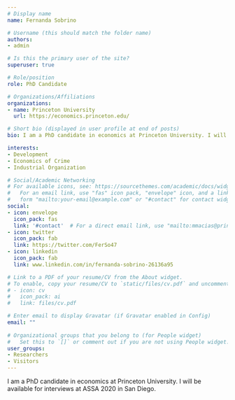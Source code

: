 ```yaml
---
# Display name
name: Fernanda Sobrino

# Username (this should match the folder name)
authors:
- admin

# Is this the primary user of the site?
superuser: true

# Role/position
role: PhD Candidate

# Organizations/Affiliations
organizations:
- name: Princeton University
  url: https://economics.princeton.edu/

# Short bio (displayed in user profile at end of posts)
bio: I am a PhD candidate in economics at Princeton University. I will be available for interviews at ASSA 2020 in San Diego. 

interests:
- Development
- Economics of Crime 
- Industrial Organization

# Social/Academic Networking
# For available icons, see: https://sourcethemes.com/academic/docs/widgets/#icons
#   For an email link, use "fas" icon pack, "envelope" icon, and a link in the
#   form "mailto:your-email@example.com" or "#contact" for contact widget.
social:
- icon: envelope
  icon_pack: fas
  link: '#contact'  # For a direct email link, use "mailto:mmacias@princeton.edu".
- icon: twitter
  icon_pack: fab
  link: https://twitter.com/FerSo47
- icon: linkedin
  icon_pack: fab
  link: www.linkedin.com/in/fernanda-sobrino-26136a95

# Link to a PDF of your resume/CV from the About widget.
# To enable, copy your resume/CV to `static/files/cv.pdf` and uncomment the lines below.  
# - icon: cv
#   icon_pack: ai
#   link: files/cv.pdf

# Enter email to display Gravatar (if Gravatar enabled in Config)
email: ""
  
# Organizational groups that you belong to (for People widget)
#   Set this to `[]` or comment out if you are not using People widget.  
user_groups:
- Researchers
- Visitors
---
```

 I am a PhD candidate in economics at Princeton University. I will be available for interviews at ASSA 2020 in San Diego.

 

